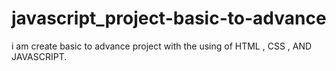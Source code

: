 # javascript_project-basic-to-advance
i am create basic to advance project with the using of HTML , CSS , AND JAVASCRIPT.
